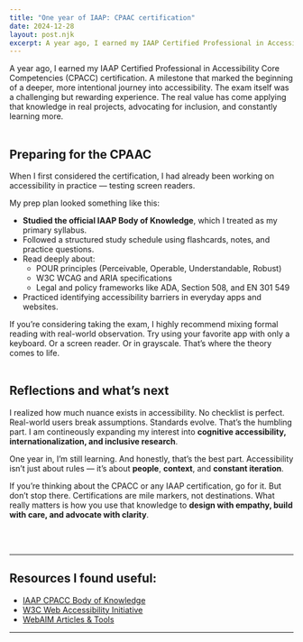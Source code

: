 ```yaml
---
title: "One year of IAAP: CPAAC certification"
date: 2024-12-28
layout: post.njk
excerpt: A year ago, I earned my IAAP Certified Professional in Accessibility Core Competencies(CPACC)  certification. A milestone that marked the beginning of a deeper, more intentional journey
---
```


A year ago, I earned my IAAP Certified Professional in Accessibility Core Competencies (CPACC) certification. A milestone that marked the beginning of a deeper, more intentional journey into accessibility. The exam itself was a challenging but rewarding experience. The real value has come applying that knowledge in real projects, advocating for inclusion, and constantly learning more.
<br />
<br />

## Preparing for the CPAAC

When I first considered the certification, I had already been working on accessibility in practice — testing screen readers.

My prep plan looked something like this:

- **Studied the official IAAP Body of Knowledge**, which I treated as my primary syllabus.
- Followed a structured study schedule using flashcards, notes, and practice questions.
- Read deeply about:
  - POUR principles (Perceivable, Operable, Understandable, Robust)
  - W3C WCAG and ARIA specifications
  - Legal and policy frameworks like ADA, Section 508, and EN 301 549
- Practiced identifying accessibility barriers in everyday apps and websites.

If you’re considering taking the exam, I highly recommend mixing formal reading with real-world observation. Try using your favorite app with only a keyboard. Or a screen reader. Or in grayscale. That’s where the theory comes to life.
<br />
<br />

## Reflections and what’s next

I realized how much nuance exists in accessibility. No checklist is perfect. Real-world users break assumptions. Standards evolve. That’s the humbling part. I am contineously expanding my interest into **cognitive accessibility, internationalization, and inclusive research**.

One year in, I’m still learning. And honestly, that’s the best part. Accessibility isn’t just about rules — it’s about **people**, **context**, and **constant iteration**.

If you’re thinking about the CPACC or any IAAP certification, go for it. But don’t stop there. Certifications are mile markers, not destinations. What really matters is how you use that knowledge to **design with empathy, build with care, and advocate with clarity**.

<br />
<br />

---

## Resources I found useful:

- [IAAP CPACC Body of Knowledge](https://www.accessibilityassociation.org/s/cpacc)
- [W3C Web Accessibility Initiative](https://www.w3.org/WAI/)
- [WebAIM Articles & Tools](https://webaim.org/)

---

